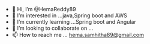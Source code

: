 - 👋 Hi, I’m @HemaReddy89
- 👀 I’m interested in ...java,Spring boot and AWS
- 🌱 I’m currently learning ...Spring boot and Angular
- 💞️ I’m looking to collaborate on ...
- 📫 How to reach me ... hema.samhitha89@gmail.com

<!---
HemaReddy89/HemaReddy89 is a ✨ special ✨ repository because its `README.md` (this file) appears on your GitHub profile.
You can click the Preview link to take a look at your changes.
--->
